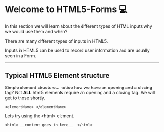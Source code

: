 # Welcome to HTML5-Forms :computer:

In this section we will learn about the different types of HTML inputs why we would use them and when?

There are many different types of inputs in HTML5.

Inputs in HTML5 can be used to record user information and are usually seen in a Form.

___

## Typical HTML5 Element structure

Simple element structure... notice how we have an opening and a closing tag? Not <b>ALL</b> html5 elements require an opening and a closing tag. We will get to those shortly.
```
<elementName> </elementName>
```
Lets try using the &#60;html&#62; element.

```
<html> __content goes in here__  </html>
```
